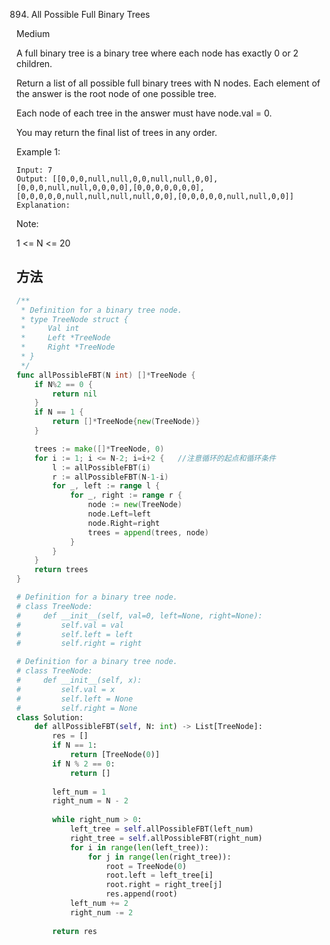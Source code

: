 894. All Possible Full Binary Trees


Medium


A full binary tree is a binary tree where each node has exactly 0 or 2 children.

Return a list of all possible full binary trees with N nodes.  Each element of the answer is the root node of one possible tree.

Each node of each tree in the answer must have node.val = 0.

You may return the final list of trees in any order.

 

Example 1:

```
Input: 7
Output: [[0,0,0,null,null,0,0,null,null,0,0],[0,0,0,null,null,0,0,0,0],[0,0,0,0,0,0,0],[0,0,0,0,0,null,null,null,null,0,0],[0,0,0,0,0,null,null,0,0]]
Explanation:
```
 

Note:

1 <= N <= 20


## 方法


```go
/**
 * Definition for a binary tree node.
 * type TreeNode struct {
 *     Val int
 *     Left *TreeNode
 *     Right *TreeNode
 * }
 */
func allPossibleFBT(N int) []*TreeNode {
	if N%2 == 0 {
		return nil
	}
	if N == 1 {
		return []*TreeNode{new(TreeNode)}
	}

	trees := make([]*TreeNode, 0)
	for i := 1; i <= N-2; i=i+2 {   //注意循环的起点和循环条件
		l := allPossibleFBT(i)
		r := allPossibleFBT(N-1-i)
		for _, left := range l {
			for _, right := range r {
				node := new(TreeNode)
				node.Left=left
				node.Right=right
				trees = append(trees, node)
			}
		}
	}
	return trees
}

```


```python
# Definition for a binary tree node.
# class TreeNode:
#     def __init__(self, val=0, left=None, right=None):
#         self.val = val
#         self.left = left
#         self.right = right

# Definition for a binary tree node.
# class TreeNode:
#     def __init__(self, x):
#         self.val = x
#         self.left = None
#         self.right = None
class Solution:
    def allPossibleFBT(self, N: int) -> List[TreeNode]:
        res = []
        if N == 1:
            return [TreeNode(0)]
        if N % 2 == 0:
            return []
        
        left_num = 1
        right_num = N - 2
        
        while right_num > 0:
            left_tree = self.allPossibleFBT(left_num)
            right_tree = self.allPossibleFBT(right_num)
            for i in range(len(left_tree)):
                for j in range(len(right_tree)):
                    root = TreeNode(0)
                    root.left = left_tree[i]
                    root.right = right_tree[j]
                    res.append(root)
            left_num += 2
            right_num -= 2
        
        return res     
```